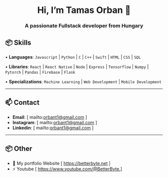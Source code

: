 <h1 align="center">Hi, I’m Tamas Orban 👋</h1>
<h3 align="center">A passionate Fullstack developer from Hungary</h3>

## 📦 Skills
  
• **Languages**: `Javascript` | `Python` | `C` | `C++` | `Swift` | `HTML` | `CSS` | `SQL`

• **Libraries**: `React` | `React Native` | `Node` | `Express` | `Tensorflow` | `Numpy` | `Pytorch` | `Pandas` | `Firebase` | `Flask`

• **Specializations**: `Machine Learning` | `Web Development` | `Mobile Development`

---

## 📫 Contact
- **Email**: [ mailto:orbant1@gmail.com ]
- **Instagram**: [ mailto:orbant1@gmail.com ]
- **Linkedin**: [ mailto:orbant1@gmail.com ]
  
---

## 📦 Other
- 📝 My portfolio Website [ https://betterbyte.net ]
- ⚡ Youtube [ https://www.youtube.com/@BetterByte.]




